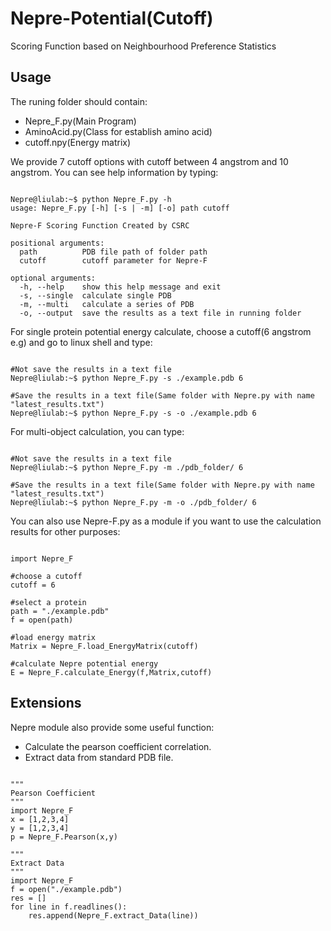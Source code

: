 # Nepre-Potential(Cutoff)
Scoring Function based on Neighbourhood Preference Statistics  

Usage
----------
The runing folder should contain:
* Nepre_F.py(Main Program)
* AminoAcid.py(Class for establish amino acid)
* cutoff.npy(Energy matrix)

We provide 7 cutoff options with cutoff between 4 angstrom and 10 angstrom.
You can see help information by typing:
<pre><code>
Nepre@liulab:~$ python Nepre_F.py -h
usage: Nepre_F.py [-h] [-s | -m] [-o] path cutoff

Nepre-F Scoring Function Created by CSRC

positional arguments:
  path          PDB file path of folder path
  cutoff        cutoff parameter for Nepre-F

optional arguments:
  -h, --help    show this help message and exit
  -s, --single  calculate single PDB
  -m, --multi   calculate a series of PDB
  -o, --output  save the results as a text file in running folder
</code></pre>

For single protein potential energy calculate, choose a cutoff(6 angstrom e.g) and go to linux shell and type:
<pre><code>
#Not save the results in a text file
Nepre@liulab:~$ python Nepre_F.py -s ./example.pdb 6

#Save the results in a text file(Same folder with Nepre.py with name "latest_results.txt")
Nepre@liulab:~$ python Nepre_F.py -s -o ./example.pdb 6
</code></pre>

For multi-object calculation, you can type:
<pre><code>
#Not save the results in a text file
Nepre@liulab:~$ python Nepre_F.py -m ./pdb_folder/ 6

#Save the results in a text file(Same folder with Nepre.py with name "latest_results.txt")
Nepre@liulab:~$ python Nepre_F.py -m -o ./pdb_folder/ 6
</code></pre>

You can also use Nepre-F.py as a module if you want to use the calculation results for other purposes:
<pre><code>
import Nepre_F

#choose a cutoff
cutoff = 6

#select a protein
path = "./example.pdb"
f = open(path)

#load energy matrix
Matrix = Nepre_F.load_EnergyMatrix(cutoff)

#calculate Nepre potential energy
E = Nepre_F.calculate_Energy(f,Matrix,cutoff)
</code></pre>

Extensions
----------
Nepre module also provide some useful function:
* Calculate the pearson coefficient correlation.
* Extract data from standard PDB file.
<pre><code>
"""
Pearson Coefficient
"""
import Nepre_F
x = [1,2,3,4]
y = [1,2,3,4]
p = Nepre_F.Pearson(x,y)

"""
Extract Data
"""
import Nepre_F
f = open("./example.pdb")
res = []
for line in f.readlines():
    res.append(Nepre_F.extract_Data(line))
</code></pre>

